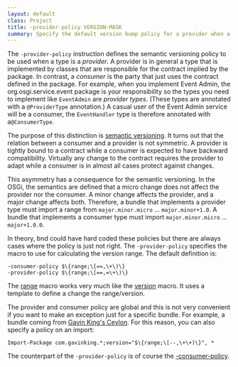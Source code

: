 ```yaml
---
layout: default
class: Project
title: -provider-policy VERSION-MASK
summary: Specify the default version bump policy for a provider when a binary incompatible change is detected. 
---
```


The `-provider-policy` instruction defines the semantic versioning policy to be used when a type is a _provider_. A provider is in general a type that is implemented by classes that are responsible for the contract implied by the package. In contrast, a _consumer_ is the party that just  uses the contract defined in the package. For example, when you implement Event Admin, the org.osgi.service.event package is your responsibility so the types you need to implement like `EventAdmin` are _provider types_. (These types are annotated with a `@ProviderType` annotation.) A casual user of the Event Admin service will be a consumer, the `EventHandler` type is therefore annotated with a`@ConsumerType`.

The purpose of this distinction is [semantic versioning][1]. It turns out that the relation between a consumer and a provider is not symmetric. A provider is tightly bound to a contract while a consumer is expected to have backward compatibility. Virtually any change to the contract requires the provider to adapt while a consumer is in almost all cases protect against changes.

This asymmetry has a consequence for the semantic versioning. In the OSGi, the semantics are defined that a micro change does not affect the provider nor the consumer. A minor change affects the provider, and a major change affects both. Therefore, a bundle that implements a provider type must import a range from `major.minor.micro` ... `major.minor+1.0`. A bundle that implements a consumer type must import    `major.minor.micro` ... `major+1.0.0`. 

In theory, bnd could have hard coded these policies but there are always cases where the policy is just not right. The `-provider-policy` specifies the macro to use for calculating the version range. The default definition is:

	-consumer-policy $\{range;\[==,\+\)\} 
	-provider-policy $\{range;\[==,=\+\)\}
	
The [range][3] macro works very much like the [version][4] macro. It uses a template to define a change the range/version.

The provider and consumer policy are global and this is not very convenient if you want to make an exception just for a specific bundle. For example, a bundle coming from [Gavin King's Ceylon][2]. For this reason, you can also specify a policy on an import:

	Import-Package com.gavinking.*;version="$\{range;\[--,\+\+)\}", * 	

The counterpart of the `-provider-policy` is of course the [-consumer-policy][5].

[1]: /chapters/170-versioning.html
[2]: https://twitter.com/1ovthafew/status/705011392861114368
[3]: /macros/range.html
[4]: /macros/version.html
[5]: /instructions/provider_policy.html
